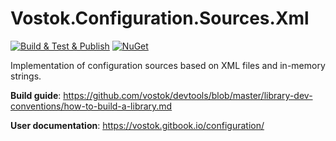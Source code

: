 # Vostok.Configuration.Sources.Xml

[![Build & Test & Publish](https://github.com/vostok/configuration.sources.xml/actions/workflows/ci.yml/badge.svg)](https://github.com/vostok/configuration.sources.xml/actions/workflows/ci.yml)
[![NuGet](https://img.shields.io/nuget/v/Vostok.Configuration.Sources.Xml.svg)](https://www.nuget.org/packages/Vostok.Configuration.Sources.Xml)

Implementation of configuration sources based on XML files and in-memory strings.

**Build guide**: https://github.com/vostok/devtools/blob/master/library-dev-conventions/how-to-build-a-library.md

**User documentation**: https://vostok.gitbook.io/configuration/
